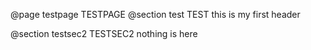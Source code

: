   @page testpage TESTPAGE
  @section test TEST
  this is my first header

  @section testsec2 TESTSEC2
  nothing is here
